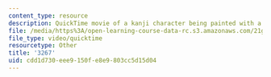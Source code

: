 ```yaml
---
content_type: resource
description: QuickTime movie of a kanji character being painted with a brush.
file: /media/https%3A/open-learning-course-data-rc.s3.amazonaws.com/21g-504-japanese-iv-spring-2009/cdd1d730eee9150fe8e9803cc5d15d04_3267.mov
file_type: video/quicktime
resourcetype: Other
title: '3267'
uid: cdd1d730-eee9-150f-e8e9-803cc5d15d04
---
```

